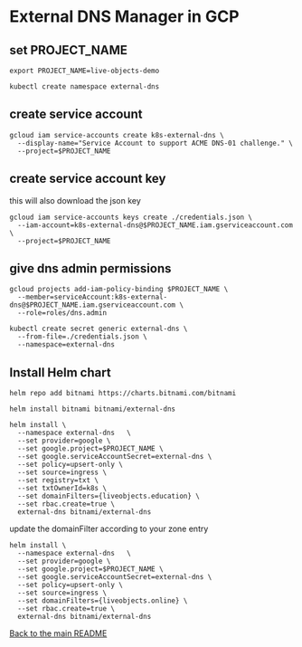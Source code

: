 # External DNS Manager in GCP

## set PROJECT_NAME
```
export PROJECT_NAME=live-objects-demo
```

```
kubectl create namespace external-dns  
```


## create service account
```
gcloud iam service-accounts create k8s-external-dns \
  --display-name="Service Account to support ACME DNS-01 challenge." \
  --project=$PROJECT_NAME
```

## create service account key

this will also download the json key

```
gcloud iam service-accounts keys create ./credentials.json \
  --iam-account=k8s-external-dns@$PROJECT_NAME.iam.gserviceaccount.com \
  --project=$PROJECT_NAME
```

## give dns admin permissions

```
gcloud projects add-iam-policy-binding $PROJECT_NAME \
  --member=serviceAccount:k8s-external-dns@$PROJECT_NAME.iam.gserviceaccount.com \
  --role=roles/dns.admin
```

```
kubectl create secret generic external-dns \
  --from-file=./credentials.json \
  --namespace=external-dns  
```

## Install Helm chart


```
helm repo add bitnami https://charts.bitnami.com/bitnami
```

```
helm install bitnami bitnami/external-dns
```


```
helm install \
  --namespace external-dns   \
  --set provider=google \
  --set google.project=$PROJECT_NAME \
  --set google.serviceAccountSecret=external-dns \
  --set policy=upsert-only \
  --set source=ingress \
  --set registry=txt \
  --set txtOwnerId=k8s \
  --set domainFilters={liveobjects.education} \
  --set rbac.create=true \
  external-dns bitnami/external-dns 
```

update the domainFilter according to your zone entry

```
helm install \
  --namespace external-dns   \
  --set provider=google \
  --set google.project=$PROJECT_NAME \
  --set google.serviceAccountSecret=external-dns \
  --set policy=upsert-only \
  --set source=ingress \
  --set domainFilters={liveobjects.online} \
  --set rbac.create=true \
  external-dns bitnami/external-dns 
```

[Back to the main README](../README.md)
